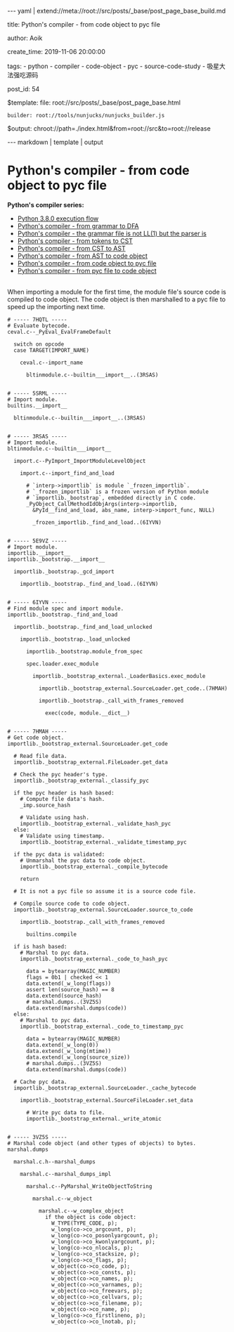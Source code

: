 --- yaml | extend://meta://root://src/posts/_base/post_page_base_build.md

title: Python's compiler - from code object to pyc file

author: Aoik

create_time: 2019-11-06 20:00:00

tags:
    - python
    - compiler
    - code-object
    - pyc
    - source-code-study
    - 吸星大法强吃源码

post_id: 54

$template:
    file: root://src/posts/_base/post_page_base.html

    builder: root://tools/nunjucks/nunjucks_builder.js

$output: chroot://path=./index.html&from=root://src&to=root://release

--- markdown | template | output
# Python's compiler - from code object to pyc file
**Python's compiler series:**
- [Python 3.8.0 execution flow](/blog/posts/python-3.8.0-execution-flow)
- [Python's compiler - from grammar to DFA](/blog/posts/python-compiler-from-grammar-to-dfa)
- [Python's compiler - the grammar file is not LL(1) but the parser is](/blog/posts/python-compiler-the-grammar-file-is-not-ll1-but-the-parser-is)
- [Python's compiler - from tokens to CST](/blog/posts/python-compiler-from-tokens-to-cst)
- [Python's compiler - from CST to AST](/blog/posts/python-compiler-from-cst-to-ast)
- [Python's compiler - from AST to code object](/blog/posts/python-compiler-from-ast-to-code-object)
- [Python's compiler - from code object to pyc file](/blog/posts/python-compiler-from-code-object-to-pyc-file)
- [Python's compiler - from pyc file to code object](/blog/posts/python-compiler-from-pyc-file-to-code-object)

\
When importing a module for the first time, the module file's source code is
compiled to code object. The code object is then marshalled to a pyc file to
speed up the importing next time.

```
# ----- 7HQTL -----
# Evaluate bytecode.
ceval.c--_PyEval_EvalFrameDefault

  switch on opcode
  case TARGET(IMPORT_NAME)

    ceval.c--import_name

      bltinmodule.c--builtin___import__..(3RSAS)


# ----- 5SRML -----
# Import module.
builtins.__import__

  bltinmodule.c--builtin___import__..(3RSAS)


# ----- 3RSAS -----
# Import module.
bltinmodule.c--builtin___import__

  import.c--PyImport_ImportModuleLevelObject

    import.c--import_find_and_load

      # `interp->importlib` is module `_frozen_importlib`.
      # `_frozen_importlib` is a frozen version of Python module
      # `importlib._bootstrap`, embedded directly in C code.
      _PyObject_CallMethodIdObjArgs(interp->importlib,
        &PyId__find_and_load, abs_name, interp->import_func, NULL)

        _frozen_importlib._find_and_load..(6IYVN)


# ----- 5E9VZ -----
# Import module.
importlib.__import__
importlib._bootstrap.__import__

  importlib._bootstrap._gcd_import

    importlib._bootstrap._find_and_load..(6IYVN)


# ----- 6IYVN -----
# Find module spec and import module.
importlib._bootstrap._find_and_load

  importlib._bootstrap._find_and_load_unlocked

    importlib._bootstrap._load_unlocked

      importlib._bootstrap.module_from_spec

      spec.loader.exec_module

        importlib._bootstrap_external._LoaderBasics.exec_module

          importlib._bootstrap_external.SourceLoader.get_code..(7HMAH)

          importlib._bootstrap._call_with_frames_removed

            exec(code, module.__dict__)


# ----- 7HMAH -----
# Get code object.
importlib._bootstrap_external.SourceLoader.get_code

  # Read file data.
  importlib._bootstrap_external.FileLoader.get_data

  # Check the pyc header's type.
  importlib._bootstrap_external._classify_pyc

  if the pyc header is hash based:
    # Compute file data's hash.
    _imp.source_hash
    
    # Validate using hash.
    importlib._bootstrap_external._validate_hash_pyc
  else:
    # Validate using timestamp.
    importlib._bootstrap_external._validate_timestamp_pyc

  if the pyc data is validated:
    # Unmarshal the pyc data to code object.
    importlib._bootstrap_external._compile_bytecode

    return

  # It is not a pyc file so assume it is a source code file.
  
  # Compile source code to code object.
  importlib._bootstrap_external.SourceLoader.source_to_code

    importlib._bootstrap._call_with_frames_removed

      builtins.compile

  if is hash based:
    # Marshal to pyc data.
    importlib._bootstrap_external._code_to_hash_pyc

      data = bytearray(MAGIC_NUMBER)
      flags = 0b1 | checked << 1
      data.extend(_w_long(flags))
      assert len(source_hash) == 8
      data.extend(source_hash)
      # marshal.dumps..(3VZ5S)
      data.extend(marshal.dumps(code))
  else:
    # Marshal to pyc data.
    importlib._bootstrap_external._code_to_timestamp_pyc

      data = bytearray(MAGIC_NUMBER)
      data.extend(_w_long(0))
      data.extend(_w_long(mtime))
      data.extend(_w_long(source_size))
      # marshal.dumps..(3VZ5S)
      data.extend(marshal.dumps(code))

  # Cache pyc data.
  importlib._bootstrap_external.SourceLoader._cache_bytecode

    importlib._bootstrap_external.SourceFileLoader.set_data

      # Write pyc data to file.
      importlib._bootstrap_external._write_atomic


# ----- 3VZ5S -----
# Marshal code object (and other types of objects) to bytes.
marshal.dumps

  marshal.c.h--marshal_dumps

    marshal.c--marshal_dumps_impl

      marshal.c--PyMarshal_WriteObjectToString

        marshal.c--w_object

          marshal.c--w_complex_object
            if the object is code object:
              W_TYPE(TYPE_CODE, p);
              w_long(co->co_argcount, p);
              w_long(co->co_posonlyargcount, p);
              w_long(co->co_kwonlyargcount, p);
              w_long(co->co_nlocals, p);
              w_long(co->co_stacksize, p);
              w_long(co->co_flags, p);
              w_object(co->co_code, p);
              w_object(co->co_consts, p);
              w_object(co->co_names, p);
              w_object(co->co_varnames, p);
              w_object(co->co_freevars, p);
              w_object(co->co_cellvars, p);
              w_object(co->co_filename, p);
              w_object(co->co_name, p);
              w_long(co->co_firstlineno, p);
              w_object(co->co_lnotab, p);
```
